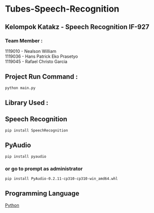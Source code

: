 # Tubes-Speech-Recognition

## Kelompok Katakz - Speech Recognition IF-927

### Team Member : 
1119010 - Nealson William\
1119036 - Hans Patrick Eko Prasetyo\
1119045 - Rafael Christo Garcia

## Project Run Command : 
```
python main.py
```

## Library Used :

## Speech Recognition
```
pip install SpeechRecognition
```

## PyAudio
```
pip install pyaudio
```

### or go to prompt as administrator

```
pip install PyAudio-0.2.11-cp310-cp310-win_amd64.whl
```

## Programming Language

[Python](https://www.python.org/)
